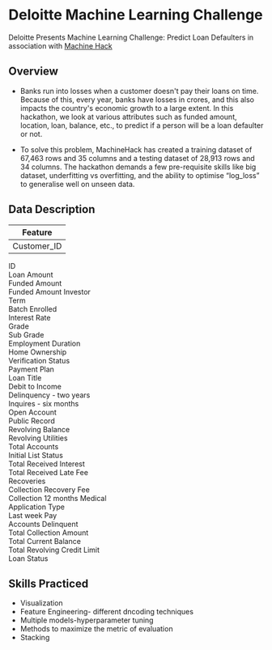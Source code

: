 # Deloitte Machine Learning Challenge
Deloitte Presents Machine Learning Challenge: Predict Loan Defaulters in association with [Machine Hack](https://machinehack.com/hackathon/deloitte_presents_machine_learning_challenge_predict_loan_defaulters/overview)
## Overview
* Banks run into losses when a customer doesn't pay their loans on time. Because of this, every year, banks have losses in crores, and this also impacts the country's economic growth to a large extent. In this hackathon, we look at various attributes such as funded amount, location, loan, balance, etc., to predict if a person will be a loan defaulter or not. 

* To solve this problem, MachineHack has created a training dataset of 67,463 rows and 35 columns and a testing dataset of 28,913 rows and 34 columns. The hackathon demands a few pre-requisite skills like big dataset, underfitting vs overfitting, and the ability to optimise “log_loss” to generalise well on unseen data. 
## Data Description

| Feature             
| ----------------------- 
| Customer_ID             
 ID                            
 Loan Amount                  
 Funded Amount                 
 Funded Amount Investor       
 Term                          
 Batch Enrolled               
 Interest Rate               
 Grade                         
 Sub Grade                    
 Employment Duration          
 Home Ownership                
 Verification Status           
 Payment Plan                
 Loan Title                   
 Debit to Income              
 Delinquency - two years      
 Inquires - six months         
 Open Account                  
 Public Record                 
 Revolving Balance             
 Revolving Utilities         
 Total Accounts                
 Initial List Status           
 Total Received Interest       
 Total Received Late Fee       
 Recoveries                    
 Collection Recovery Fee       
 Collection 12 months Medical  
 Application Type             
 Last week Pay                
 Accounts Delinquent             
 Total Collection Amount       
 Total Current Balance         
 Total Revolving Credit Limit  
 Loan Status      
 
 ## Skills Practiced
 * Visualization
 * Feature Engineering- different dncoding techniques
 * Multiple models-hyperparameter tuning
 * Methods to maximize the metric of evaluation
 * Stacking 
